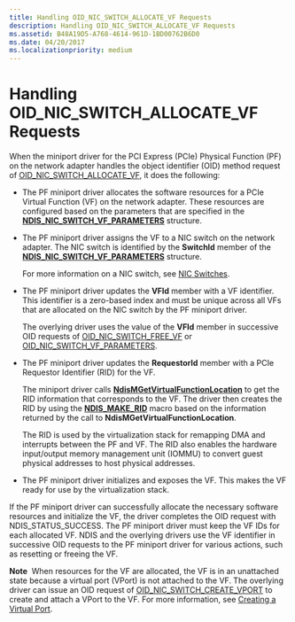 ```yaml
---
title: Handling OID_NIC_SWITCH_ALLOCATE_VF Requests
description: Handling OID_NIC_SWITCH_ALLOCATE_VF Requests
ms.assetid: B48A19D5-A768-4614-961D-1BD00762B6D0
ms.date: 04/20/2017
ms.localizationpriority: medium
---
```


# Handling OID\_NIC\_SWITCH\_ALLOCATE\_VF Requests


When the miniport driver for the PCI Express (PCIe) Physical Function (PF) on the network adapter handles the object identifier (OID) method request of [OID\_NIC\_SWITCH\_ALLOCATE\_VF](https://msdn.microsoft.com/library/windows/hardware/hh451814), it does the following:

-   The PF miniport driver allocates the software resources for a PCIe Virtual Function (VF) on the network adapter. These resources are configured based on the parameters that are specified in the [**NDIS\_NIC\_SWITCH\_VF\_PARAMETERS**](https://msdn.microsoft.com/library/windows/hardware/hh451593) structure.

-   The PF miniport driver assigns the VF to a NIC switch on the network adapter. The NIC switch is identified by the **SwitchId** member of the [**NDIS\_NIC\_SWITCH\_VF\_PARAMETERS**](https://msdn.microsoft.com/library/windows/hardware/hh451593) structure.

    For more information on a NIC switch, see [NIC Switches](nic-switches.md).

-   The PF miniport driver updates the **VFId** member with a VF identifier. This identifier is a zero-based index and must be unique across all VFs that are allocated on the NIC switch by the PF miniport driver.

    The overlying driver uses the value of the **VFId** member in successive OID requests of [OID\_NIC\_SWITCH\_FREE\_VF](https://msdn.microsoft.com/library/windows/hardware/hh451822) or [OID\_NIC\_SWITCH\_VF\_PARAMETERS](https://msdn.microsoft.com/library/windows/hardware/hh451824).

-   The PF miniport driver updates the **RequestorId** member with a PCIe Requestor Identifier (RID) for the VF.

    The miniport driver calls [**NdisMGetVirtualFunctionLocation**](https://msdn.microsoft.com/library/windows/hardware/hh451487) to get the RID information that corresponds to the VF. The driver then creates the RID by using the [**NDIS\_MAKE\_RID**](https://msdn.microsoft.com/library/windows/hardware/hh451557) macro based on the information returned by the call to **NdisMGetVirtualFunctionLocation**.

    The RID is used by the virtualization stack for remapping DMA and interrupts between the PF and VF. The RID also enables the hardware input/output memory management unit (IOMMU) to convert guest physical addresses to host physical addresses.

-   The PF miniport driver initializes and exposes the VF. This makes the VF ready for use by the virtualization stack.

If the PF miniport driver can successfully allocate the necessary software resources and initialize the VF, the driver completes the OID request with NDIS\_STATUS\_SUCCESS. The PF miniport driver must keep the VF IDs for each allocated VF. NDIS and the overlying drivers use the VF identifier in successive OID requests to the PF miniport driver for various actions, such as resetting or freeing the VF.

**Note**  When resources for the VF are allocated, the VF is in an unattached state because a virtual port (VPort) is not attached to the VF. The overlying driver can issue an OID request of [OID\_NIC\_SWITCH\_CREATE\_VPORT](https://msdn.microsoft.com/library/windows/hardware/hh451816) to create and attach a VPort to the VF. For more information, see [Creating a Virtual Port](creating-a-virtual-port.md).

 

 

 





